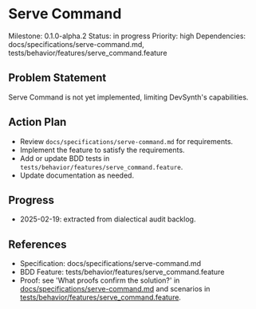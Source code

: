 # Serve Command
Milestone: 0.1.0-alpha.2
Status: in progress
Priority: high
Dependencies: docs/specifications/serve-command.md, tests/behavior/features/serve_command.feature

## Problem Statement
Serve Command is not yet implemented, limiting DevSynth's capabilities.


## Action Plan
- Review `docs/specifications/serve-command.md` for requirements.
- Implement the feature to satisfy the requirements.
- Add or update BDD tests in `tests/behavior/features/serve_command.feature`.
- Update documentation as needed.

## Progress
- 2025-02-19: extracted from dialectical audit backlog.

## References
- Specification: docs/specifications/serve-command.md
- BDD Feature: tests/behavior/features/serve_command.feature
- Proof: see 'What proofs confirm the solution?' in [docs/specifications/serve-command.md](../docs/specifications/serve-command.md) and scenarios in [tests/behavior/features/serve_command.feature](../tests/behavior/features/serve_command.feature).
